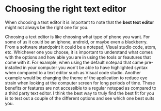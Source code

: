 # Choosing the right text editor 

When choosing a text editor it is important to note that the **best text editor** might not always be the right one for you.

Choosing a text editor is like choosing what type of phone you want. For some of us it could be an iphone, android, or maybe even a blackberry. From a software standpoint it could be a notepad, Visual studio code, atom, etc. Whichever one you choose, it is important to understand what comes with the options and how able you are in using the tools or feautures that come with it. For example, when using the default notepad that came pre-installed in your computer you won't be able to have highlighted syntax when compared to a text editor such as Visual code studio. Another example would be changing the theme of the application to reduce eye strain when looking at the computer screen for long periods of time. These benefits or features are not accessible to a regular notepad as compared to a third party text editor. I think the best way to truly find the best fit for you is to test out a couple of the different options and see which one best suits you. 
